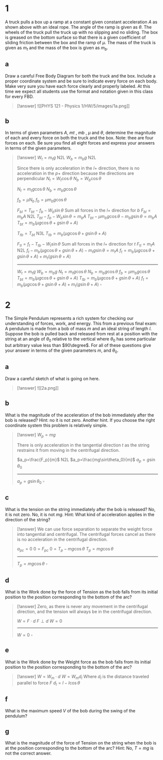 # 1

A truck pulls a box up a ramp at a constant given constant acceleration $A$ as shown above with an ideal rope. The angle of the ramp is given as $\theta$. The wheels of the truck pull the truck up with no slipping and no sliding. The box is greased on the bottom surface so that there is a given coefficient of sliding friction between the box and the ramp of $\mu$. The mass of the truck is given as $m_t$ and the mass of the box is given as $m_b$.

## a

Draw a careful Free Body Diagram for both the truck and the box. Include a proper coordinate system and be sure to indicate every force on each body. Make very sure you have each force clearly and properly labeled. At this time we expect all students use the format and notation given in this class for every FBD.

> [!answer]
> ![[PHYS 121 - Physics 1/HW/5/images/1a.png]]

## b

In terms of given parameters $A$, $mt$ , $mb$ , $\mu$ and $\theta$, determine the magnitude of each and every force on both the truck and the box. Note: thee are four forces on each. Be sure you find all eight forces and express your answers in terms of the given parameters.

> [!answer]
> $W_t=m_tg$ N2L
> $W_b=m_bg$ N2L
> 
> Since there is only acceleration in the $l+$ direction, there is no acceleration in the $p+$ direction because the directions are perpendicular
> $N_t=W_t\cos\theta$
> $N_b=W_b\cos\theta$
> 
> $N_t=m_tg\cos\theta$
> $N_b=m_bg\cos\theta$
> 
> $f_b=\mu N_b$
> $f_b=\mu m_bg\cos\theta$
> 
> $F_{bl}=T_{bt}-f_b-W_b\sin\theta$ Sum all forces in the $l+$ direction for $b$
> $F_{bl}=m_bA$ N2L
> $T_{bt}-f_b-W_b\sin\theta=m_bA$
> $T_{bt}-\mu m_bg\cos\theta-m_bg\sin\theta=m_bA$
> $T_{bt}=m_b(\mu g\cos\theta+g\sin\theta+A)$
> 
> $T_{tb}=T_{bt}$ N3L
> $T_{tb}=m_b(\mu g\cos\theta+g\sin\theta+A)$
> 
> $F_{tl}=f_t-T_{tb}-W_t\sin\theta$ Sum all forces in the $l+$ direction for $t$
> $F_{tl}=m_tA$ N2L
> $f_t-m_b(\mu g\cos\theta+g\sin\theta+A)-m_tg\sin\theta=m_tA$
> $f_t=m_b(\mu g\cos\theta+g\sin\theta+A)+m_t(g\sin\theta+A)$
> 
> ---
> 
> $W_t=m_tg$
> $W_b=m_bg$
> $N_t=m_tg\cos\theta$
> $N_b=m_bg\cos\theta$
> $f_b=\mu m_bg\cos\theta$
> $T_{bt}=m_b(\mu g\cos\theta+g\sin\theta+A)$
> $T_{tb}=m_b(\mu g\cos\theta+g\sin\theta+A)$
> $f_t=m_b(\mu g\cos\theta+g\sin\theta+A)+m_t(g\sin\theta+A)$
> $\square$

# 2

The Simple Pendulum represents a rich system for checking our understanding of forces, work, and energy. This from a previous final exam:
A pendulum is made from a bob of mass $m$ and an ideal string of length $l$. Suppose the bob is pulled back and released from rest at a position with the string at an angle of $\theta_0$ relative to the vertical where $\theta_0$ has some particular but arbitrary value less than $90\degree$. For all of these questions give your answer in terms of the given parameters $m$, and $\theta_0$.

## a

Draw a careful sketch of what is going on here.

> [!answer]
> ![[2a.png]]

## b

What is the magnitude of the acceleration of the bob immediately after the bob is released?
Hint: no it is not zero. Another hint. If you choose the right coordinate system this problem is relatively simple.

> [!answer]
> $W_p=mg$
> 
> There is only acceleration in the tangential direction $t$ as the string restrains it from moving in the centrifugal direction.
> 
> $a_p=\frac{F_p}{m}$ N2L
> $a_p=\frac{mg\sin\theta_0}{m}$
> $a_p=g\sin\theta_0$
> 
> ---
> 
> $a_p=g\sin\theta_0$
> $\square$

## c

What is the tension on the string immediately after the bob is released? No, it is not zero. No, it is not $mg$.
Hint: What kind of acceleration applies in the direction of the string?

> [!answer]
> We can use force separation to separate the weight force into tangential and centrifugal. The centrifugal forces cancel as there is no acceleration in the centrifugal direction.
> 
> $a_{pc}=0$
> $0=F_{pc}$
> $0=T_p-mg\cos\theta$
> $T_p=mg\cos\theta$
> 
> ---
> 
> $T_p=mg\cos\theta$
> $\square$

## d

What is the Work done by the force of Tension as the bob falls from its initial position to the position corresponding to the bottom of the arc?

> [!answer]
> Zero, as there is never any movement in the centrifugal direction, and the tension will always be in the centrifugal direction.
> 
> $W=F\cdot d$
> $F\perp d$
> $W=0$
> 
> ---
> $W=0$
> $\square$

## e

What is the Work done by the Weight force as the bob falls from its initial position to the position corresponding to the bottom of the arc?

> [!answer]
> $W=W_m\cdot d$
> $W=W_md_l$ Where $d_l$ is the distance traveled parallel to force $F$
> $d_l=l-l\cos\theta$

## f

What is the maximum speed $V$ of the bob during the swing of the pendulum?

## g

What is the magnitude of the force of Tension on the string when the bob is at the position corresponding to the bottom of the arc? Hint: No, $T = mg$ is not the correct answer.

